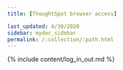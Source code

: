 ```yaml
---
title: [ThoughtSpot browser access]

last_updated: 4/30/2020
sidebar: mydoc_sidebar
permalink: /:collection/:path.html
---
```


{% include content/log_in_out.md %}
